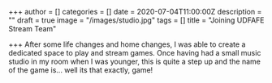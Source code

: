 +++
author = []
categories = []
date = 2020-07-04T11:00:00Z
description = ""
draft = true
image = "/images/studio.jpg"
tags = []
title = "Joining UDFAFE Stream Team"

+++
After some life changes and home changes, I was able to create a dedicated space to play and stream games. Once having had a small music studio in my room when I was younger, this is quite a step up and the name of the game is... well its that exactly, game!